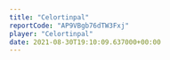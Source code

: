 ```yaml
---
title: "Celortinpal"
reportCode: "AP9VBgb76dTW3Fxj"
player: "Celortinpal"
date: 2021-08-30T19:10:09.637000+00:00
---
```

